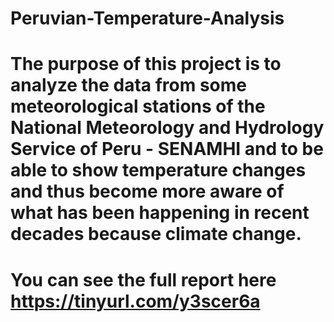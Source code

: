 # Peruvian-Temperature-Analysis
# The purpose of this project is to analyze the data from some meteorological stations of the National Meteorology and Hydrology Service of Peru - SENAMHI and to be able to show temperature changes and thus become more aware of what has been happening in recent decades because climate change.
# You can see the full report here https://tinyurl.com/y3scer6a
